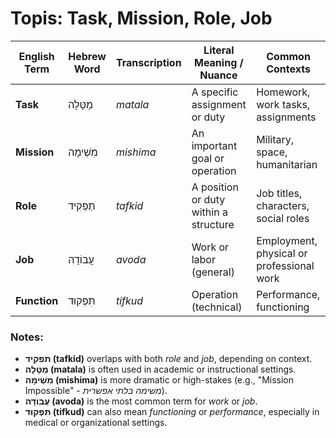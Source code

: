 # Topis: Task, Mission, Role, Job

| English Term | Hebrew Word | Transcription | Literal Meaning / Nuance | Common Contexts |
|--------------|-------------|----------------|----------------------------|------------------|
| **Task**     | מַטָּלָה       | *matala*         | A specific assignment or duty | Homework, work tasks, assignments |
| **Mission**  | מִשְׁימָה       | *mishima*        | An important goal or operation | Military, space, humanitarian |
| **Role**     | תַּפְקִיד       | *tafkid*         | A position or duty within a structure | Job titles, characters, social roles |
| **Job**      | עֲבוֹדָה        | *avoda*          | Work or labor (general) | Employment, physical or professional work |
| **Function** | תִּפְקוּד         | *tifkud* | Operation (technical)  | Performance, functioning |

### Notes:
- **תפקיד (tafkid)** overlaps with both *role* and *job*, depending on context.
- **מַטָּלָה (matala)** is often used in academic or instructional settings.
- **מִשְׁימָה (mishima)** is more dramatic or high-stakes (e.g., "Mission Impossible" - *משימה בלתי אפשרית*).
- **עֲבוֹדָה (avoda)** is the most common term for *work* or *job*.
- **תִּפְקוּד (tifkud)** can also mean *functioning* or *performance*, especially in medical or organizational settings.
